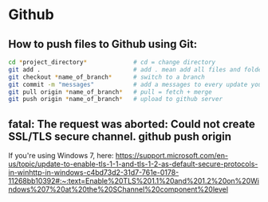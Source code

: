 # Github
 
## How to push files to Github using Git:

```sh
cd *project_directory*             # cd = change directory
git add .                          # add . mean add all files and folders in the directory, you can specify one file or folder like "git add bleble.exe" or "git add ble"
git checkout *name_of_branch*      # switch to a branch
git commit -m "messages"           # add a messages to every update you made on the project
git pull origin *name_of_branch*   # pull = fetch + merge
git push origin *name_of_branch*   # upload to github server
```

## fatal: The request was aborted: Could not create SSL/TLS secure channel. github push origin
If you're using Windows 7, here: https://support.microsoft.com/en-us/topic/update-to-enable-tls-1-1-and-tls-1-2-as-default-secure-protocols-in-winhttp-in-windows-c4bd73d2-31d7-761e-0178-11268bb10392#:~:text=Enable%20TLS%201.1%20and%201.2%20on%20Windows%207%20at%20the%20SChannel%20component%20level
